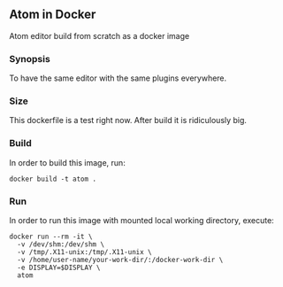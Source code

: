 ## Atom in Docker

Atom editor build from scratch as a docker image

### Synopsis

To have the same editor with the same plugins everywhere.

### Size

This dockerfile is a test right now. After build it is ridiculously big.

### Build

In order to build this image, run:

```
docker build -t atom .
```

### Run

In order to run this image with mounted local working directory, execute:

```
docker run --rm -it \
  -v /dev/shm:/dev/shm \
  -v /tmp/.X11-unix:/tmp/.X11-unix \
  -v /home/user-name/your-work-dir/:/docker-work-dir \
  -e DISPLAY=$DISPLAY \
  atom
```
